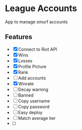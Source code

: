 # League Accounts

App to manage smurf accounts 

## Features 

- [x] Connect to Riot API
- [x] Wins
- [x] Losses
- [x] Profile Picture
- [x] Rank
- [ ] Add accounts
- [x] Winrate
- [ ] Decay warning
- [ ] Banned
- [ ] Copy username
- [ ] Copy password
- [ ] Easy deploy
- [ ] Match average tier
- [ ] 